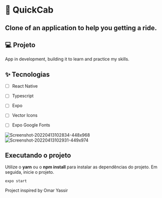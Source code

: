 # 🚕 QuickCab
## Clone of an application to help you getting a ride.

## 💻 Projeto
App in development, building it to learn and practice my skills.

## ✨ Tecnologias

-   [ ] React Native
-   [ ] Typescript
-   [ ] Expo
-   [ ] Vector Icons
-   [ ] Expo Google Fonts


![Screenshot-20220413102834-448x968](https://user-images.githubusercontent.com/57922037/163191178-a04bcc02-94eb-4e52-92fe-cad5f2a710ba.png)       ![Screenshot-20220413102931-449x974](https://user-images.githubusercontent.com/57922037/163191410-d03e2d61-8ab2-4af6-9458-a0c7e5bb9d50.png)


## Executando o projeto

Utilize o **yarn** ou o **npm install** para instalar as dependências do projeto.
Em seguida, inicie o projeto.

```cl
expo start
```


Project inspired by Omar Yassir 
